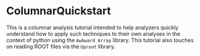 # ColumnarQuickstart
This is a columnar analysis tutorial intended to help analyzers quickly understand how to apply such techniques to their own analyses in the context of python using the `Awkward Array` library. This tutorial also touches on reading ROOT files via the `Uproot` library.
